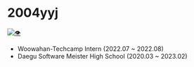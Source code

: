 # 2004yyj
[![👁](https://hits.seeyoufarm.com/api/count/incr/badge.svg?url=https://github.com/2004yyj)](https://github.com/2004yyj)

- Woowahan-Techcamp Intern (2022.07 ~ 2022.08)
- Daegu Software Meister High School (2020.03 ~ 2023.02)
